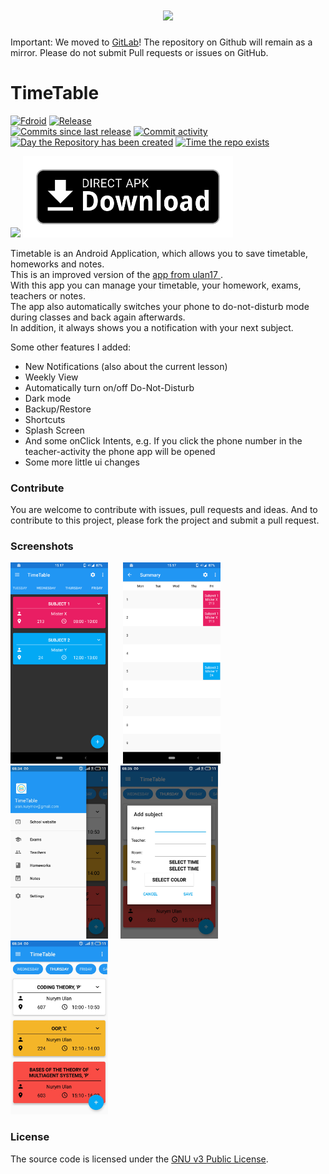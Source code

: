 <h1 align=center>
<img src="logo-files/horizontal.png" width=50%>
</h1>
Important: We moved to <a href="https://gitlab.com/asdoi/TimeTable">GitLab</a>! The repository on Github will remain as a mirror. Please do not submit Pull requests or issues on GitHub.

# TimeTable

[![Fdroid](https://img.shields.io/f-droid/v/com.asdoi.timetable.svg)]()
[![Release](https://img.shields.io/badge/dynamic/json.svg?label=Release&url=https://gitlab.com/asdoi/TimeTable/-/jobs/artifacts/master/raw/badges.json?job=build_badges&query=release_tag&colorB=brightgreen&logo=gitlab)]()  
[![Commits since last release](https://gitlab.com/asdoi/TimeTable-/jobs/artifacts/master/raw/badges/commits_since_last_release.svg?job=build_badges)]()
[![Commit activity](https://gitlab.com/asdoi/TimeTable-/jobs/artifacts/master/raw/badges/commit_activity.svg?job=build_badges)]()  
[![Day the Repository has been created](https://gitlab.com/asdoi/TimeTable-/jobs/artifacts/master/raw/badges/repository_creation_day.svg?job=build_badges)]()
[![Time the repo exists](https://gitlab.com/asdoi/TimeTable-/jobs/artifacts/master/raw/badges/time_repository_exists.svg?job=build_badges)]()

<a href="https://f-droid.org/en/packages/com.asdoi.timetable/"><img src="https://fdroid.gitlab.io/artwork/badge/get-it-on.png" height="130"></a>
[<img src="https://github.com/k0shk0sh/FastHub/raw/development/.github/assets/direct-apk-download.png"
      alt="Direct apk download"
      height="130">](https://gitlab.com/asdoi/TimeTable/-/raw/master/app/release/app-release.apk)


Timetable is an Android Application, which allows you to save timetable, homeworks and notes.<br>
This is an improved version of the <a href="https://github.com/ulan17/TimeTable">app from ulan17 </a>.<br>
With this app you can manage your timetable, your homework, exams, teachers or notes.<br>
The app also automatically switches your phone to do-not-disturb mode during classes and back again afterwards.<br>
In addition, it always shows you a notification with your next subject.<br>

Some other features I added:
<ul><li>New Notifications (also about the current lesson)</li><li>Weekly View</li><li>Automatically turn on/off Do-Not-Disturb</li><li>Dark mode</li><li>Backup/Restore</li><li>Shortcuts</li><li>Splash Screen</li><li>And some onClick Intents, e.g. If you click the phone number in the teacher-activity the phone app will be opened</li><li>Some more little ui changes</li></ul>

### Contribute

You are welcome to contribute with issues, pull requests and ideas. And to contribute to this project, please fork the project and submit a pull request. 

### Screenshots
<img alt="1 screenshot" src="fastlane/metadata/android/en-US/images/phoneScreenshots/timetable_screenshot_1.png" width="31%" style="max-width:100%;"> &nbsp;&nbsp;&nbsp;&nbsp; <img alt="1 screenshot" src="fastlane/metadata/android/en-US/images/phoneScreenshots/timetable_screenshot_2.png" width="31%" style="max-width:100%;">
<br>
<img alt="1 screenshot" src="fastlane/metadata/android/en-US/images/phoneScreenshots/timetable_screenshot_3.jpg" width="31%" style="max-width:100%;">&nbsp;&nbsp;&nbsp;&nbsp; <img alt="1 screenshot" src="fastlane/metadata/android/en-US/images/phoneScreenshots/timetable_screenshot_4.jpg" width="31%" style="max-width:100%;">&nbsp;&nbsp;&nbsp;&nbsp; <img alt="1 screenshot" src="fastlane/metadata/android/en-US/images/phoneScreenshots/timetable_screenshot_5.jpg" width="31%" style="max-width:100%;">

### License

The source code is licensed under the [GNU v3 Public License](https://github.com/ulan17/TimeTable/blob/master/LICENSE). 
